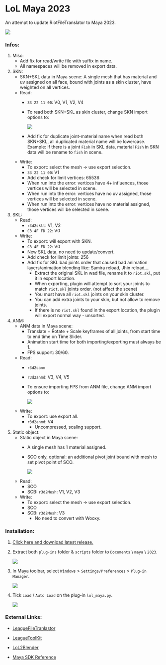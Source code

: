 # LoL Maya 2023
An attempt to update RiotFileTranslator to Maya 2023.

![](https://i.imgur.com/cRpMpYt.gif)


### Infos:
1. Misc:
    - Add fix for read/write file with suffix in name.
    - All namespaces will be removed in export data. 
2. SKN: 
    - SKN+SKL data in Maya scene: A single mesh that has material and uv assigned on all face, bound with joints as a skin cluster, have weighted on all vertices.
    - Read: 
        - `33 22 11 00`: V0, V1, V2, V4
        - To read both SKN+SKL as skin cluster, change SKN import options to:
        
            ![](https://i.imgur.com/UiNIMul.png)

        - Add fix for duplicate joint-material name when read both SKN+SKL, all duplicated material name will be lowercase. Example: If there is a joint `Fish` in SKL data, material `Fish` in SKN data will be rename to `fish` in scene.
    - Write: 
        - To export: select the mesh -> use export selection.
        - `33 22 11 00`: V1
        - Add check for limit vertices: 65536 
        - When run into the error: vertices have 4+ influences, those vertices will be selected in scene.
        - When run into the error: vertices have no uv assigned, those vertices will be selected in scene.
        - When run into the error: vertices have no material assigned, those vertices will be selected in scene.
3. SKL:
    - Read: 
        - `r3d2sklt`: V1, V2
        - `C3 4F FD 22`: V0
    - Write:
        - To export: will export with SKN.
        - `C3 4F FD 22`: V0 
        - New SKL data, no need to update/convert.
        - Add check for limit joints: 256
        - Add fix for SKL bad joints order that caused bad animation layers/animation blending like: Samira reload, Jhin reload,...
            - Extract the original SKL in wad file, rename it to `riot.skl`, put it in export location.
            - When exporting, plugin will attempt to sort your joints to match `riot.skl` joints order. (not affect the scene)
            - You must have all `riot.skl` joints on your skin cluster.
            - You can add extra joints to your skin, but not allow to remove joints.
            - If there is no `riot.skl` found in the export location, the plugin will export normal way - unsorted.
4. ANM:
    - ANM data in Maya scene: 
        - Translate + Rotate + Scale keyframes of all joints, from start time to end time on Time Slider.
        - Animation start time for both importing/exporting must always be 1.
        - FPS support: 30/60.
    - Read: 
        - `r3d2canm`
        - `r3d2anmd`: V3, V4, V5
        - To ensure importing FPS from ANM file, change ANM import options to:
            
            ![](https://i.imgur.com/2hJvlGt.png)
    - Write:
        - To export: use export all.
        - `r3d2anmd`: V4 
            - Uncompressed, scaling support.
5. Static object:
    - Static object in Maya scene: 
        - A single mesh has 1 material assigned.
        - SCO only, optional: an additional pivot joint bound with mesh to set pivot point of SCO.
            
            ![](https://i.imgur.com/XZFvV3V.png)
    - Read:
        - SCO 
        - SCB: `r3d2Mesh`: V1, V2, V3
    - Write:
        - To export: select the mesh -> use export selection.
        - SCO
        - SCB: `r3d2Mesh`: V3 
            - No need to convert with Wooxy.



### Installation:
1. [Click here and download latest release.](https://github.com/tarngaina/lol_maya/releases)


2. Extract both `plug-ins` folder & `scripts` folder to `Documents` \ `maya` \ `2023`.

    ![](https://i.imgur.com/OuXcoD7.png)

3. In Maya toolbar, select `Windows` > `Settings/Preferences` > `Plug-in Manager`.

    ![](https://i.imgur.com/fawHenl.png)

4. Tick `Load` / `Auto Load` on the plug-in `lol_maya.py`.

    ![](https://i.imgur.com/D0Za7BU.png)



### External Links:

- [LeagueFileTranlastor](https://github.com/LoL-Fantome/LeagueFileTranslator)

- [LeagueToolKit](https://github.com/LoL-Fantome/LeagueToolkit)

- [LoL2Blender](https://github.com/WorldSEnder/LoL2Blender)

- [Maya SDK Reference](https://help.autodesk.com/cloudhelp/2023/ENU/Maya-SDK/cpp_ref/modules.html)
